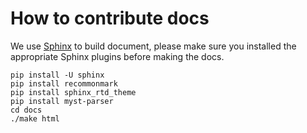# How to contribute docs

We use [Sphinx](https://www.sphinx-doc.org/en/master/) to build document, please make sure you installed the appropriate Sphinx plugins before making the docs.

```shell
pip install -U sphinx
pip install recommonmark
pip install sphinx_rtd_theme
pip install myst-parser
cd docs
./make html
```
